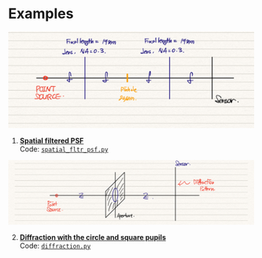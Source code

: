 # Examples

<img src="./figures/spatial_filter/optsys_spt_fltr.png" width="500">  

1. [**Spatial filtered PSF**](./spatial_fltr_psf.md)  
  Code: [`spatial_fltr_psf.py`]((./spatial_fltr_psf.py))

<img src="./figures/diffraction/opt_setting.png" width="500">  

2. [**Diffraction with the circle and square pupils**](./diffraction.md)  
  Code: [`diffraction.py`](./diffraction.py)